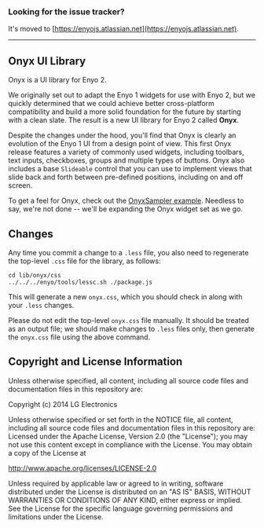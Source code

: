 ### Looking for the issue tracker?
It's moved to [https://enyojs.atlassian.net](https://enyojs.atlassian.net).

---

## Onyx UI Library

Onyx is a UI library for Enyo 2.

We originally set out to adapt the Enyo 1 widgets for use with Enyo 2, but we quickly determined that we could achieve better cross-platform compatibility and build a more solid foundation for the future by starting with a clean slate. The result is a new UI library for Enyo 2 called **Onyx**.

Despite the changes under the hood, you'll find that Onyx is clearly an evolution of the Enyo 1 UI from a design point of view. This first Onyx release features a variety of commonly used widgets, including toolbars, text inputs, checkboxes, groups and multiple types of buttons. Onyx also includes a base `Slideable` control that you can use to implement views that slide back and forth between pre-defined positions, including on and off screen.

To get a feel for Onyx, check out the [OnyxSampler example](http://enyojs.com/samples/onyxsampler). Needless to say, we're not done -- we'll be expanding the Onyx widget set as we go.

## Changes

Any time you commit a change to a `.less` file, you also need to regenerate the
top-level `.css` file for the library, as follows:

    cd lib/onyx/css
    ../../../enyo/tools/lessc.sh ./package.js

This will generate a new `onyx.css`, which you should check in along with your
`.less` changes.

Please do not edit the top-level `onyx.css` file manually.  It should be
treated as an output file; we should make changes to `.less` files only, then
generate the `onyx.css` file using the above command.

## Copyright and License Information

Unless otherwise specified, all content, including all source code files and
documentation files in this repository are:

Copyright (c) 2014 LG Electronics

Unless otherwise specified or set forth in the NOTICE file, all content,
including all source code files and documentation files in this repository are:
Licensed under the Apache License, Version 2.0 (the "License");
you may not use this content except in compliance with the License.
You may obtain a copy of the License at

http://www.apache.org/licenses/LICENSE-2.0

Unless required by applicable law or agreed to in writing, software
distributed under the License is distributed on an "AS IS" BASIS,
WITHOUT WARRANTIES OR CONDITIONS OF ANY KIND, either express or implied.
See the License for the specific language governing permissions and
limitations under the License.
